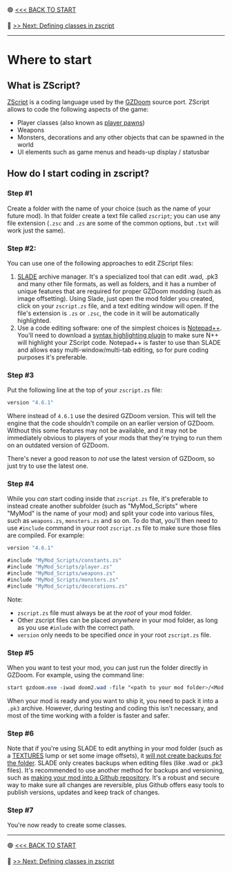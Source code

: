 🟢 [<<< BACK TO START](README.md)

🔵 [>> Next: Defining classes in zscript](02_Defining_ZScript_classes.md)

------

# Where to start



## What is ZScript?

[ZScript](https://zdoom.org/wiki/ZScript) is a coding language used by the [GZDoom](https://zdoom.org/index) source port. ZScript allows to code the following aspects of the game:

* Player classes (also known as [player pawns](https://zdoom.org/wiki/Classes:PlayerPawn))
* Weapons
* Monsters, decorations and any other objects that can be spawned in the world
* UI elements such as game menus and heads-up display / statusbar



## How do I start coding in zscript?

### Step #1

Create a folder with the name of your choice (such as the name of your future mod). In that folder create a text file called `zscript`; you can use any file extension (`.zsc` and `.zs` are some of the common options, but `.txt` will work just the same).

### Step #2:

You can use one of the following approaches to edit ZScript files:

1. [SLADE](https://slade.mancubus.net/index.php?page=downloads) archive manager. It's a specialized tool that can edit .wad, .pk3 and many other file formats, as well as folders, and it has a number of unique features that are required for proper GZDoom modding (such as image offsetting). Using Slade, just open the mod folder you created, click on your `zscript.zs` file, and a text editing window will open. If the file's extension is `.zs` or `.zsc`, the code in it will be automatically highlighted.
2. Use a code editing software: one of the simplest choices is [Notepad++](https://notepad-plus-plus.org/downloads/). You'll need to download a [syntax highlighting plugin](https://forum.zdoom.org/viewtopic.php?f=3&t=46674) to make sure N++ will highlight your ZScript code. Notepad++ is faster to use than SLADE and allows easy multi-window/multi-tab editing, so for pure coding purposes it's preferable.

### Step #3

Put the following line at the top of your `zscript.zs` file:

```csharp
version "4.6.1"
```

Where instead of `4.6.1` use the desired GZDoom version. This will tell the engine that the code shouldn't compile on an earlier version of GZDoom. Without this some features may not be available, and it may not be immediately obvious to players of your mods that they're trying to run them on an outdated version of GZDoom. 

There's never a good reason to *not* use the latest version of GZDoom, so just try to use the latest one.

### Step #4

While you *can* start coding inside that `zscript.zs` file, it's preferable to instead create another subfolder (such as "MyMod_Scripts" where "MyMod" is the name of your mod) and split your code into various files, such as `weapons.zs`, `monsters.zs` and so on. To do that, you'll then need to use `#include` command in your root `zscript.zs` file to make sure those files are compiled. For example:

```csharp
version "4.6.1"

#include "MyMod_Scripts/constants.zs"
#include "MyMod_Scripts/player.zs"
#include "MyMod_Scripts/weapons.zs"
#include "MyMod_Scripts/monsters.zs"
#include "MyMod_Scripts/decorations.zs"
```

Note:

* `zscript.zs` file must always be at the *root* of your mod folder.
* Other zscript files can be placed *anywhere* in your mod folder, as long as you use `#inlude` with the correct path.
* `version` only needs to be specified *once* in your root `zscript.zs` file.

### Step #5

When you want to test your mod, you can just run the folder directly in GZDoom. For example, using the command line:

```css
start gzdoom.exe -iwad doom2.wad -file "<path to your mod folder>/<Mod folder name>"
```

When your mod is ready and you want to ship it, you need to pack it into a `.pk3` archive. However, during testing and coding this isn't necessary, and most of the time working with a folder is faster and safer.

### Step #6

Note that if you're using SLADE to edit anything in your mod folder (such as a [TEXTURES](https://zdoom.org/wiki/TEXTURES) lump or set some image offsets), it <u>will not create backups for the folder</u>. SLADE only creates backups when editing files (like .wad or .pk3 files). It's recommended to use another method for backups and versioning, such as [making your mod into a Github repository](https://docs.github.com/en/get-started). It's a robust and secure way to make sure all changes are reversible, plus Github offers easy tools to publish versions, updates and keep track of changes.

### Step #7

You're now ready to create some classes.



------

🟢 [<<< BACK TO START](README.md)

🔵 [>> Next: Defining classes in zscript](02_Defining_ZScript_classes.md)
